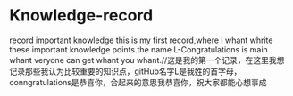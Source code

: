 # Knowledge-record
record  important knowledge
this is my first record,where i whant whrite these important knowledge points.the name L-Congratulations is main whant veryone can get whant you whant.//这是我的第一个记录，在这里我想记录那些我认为比较重要的知识点，gitHub名字L是我姓的首字母，conngratulations是恭喜你，合起来的意思我恭喜你，祝大家都能心想事成
